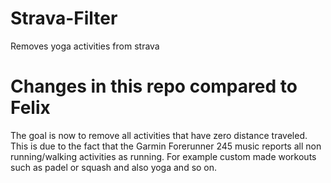 # Strava-Filter
Removes yoga activities from strava

# Changes in this repo compared to Felix
The goal is now to remove all activities that have zero distance traveled. This is due to the fact that the Garmin Forerunner 245 music reports all non running/walking activities as running. For example custom made workouts such as padel or squash and also yoga and so on.
